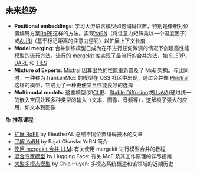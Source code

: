 ## 未来趋势

* **Positional embeddings**: 学习大型语言模型如何编码位置，特别是像相对位置编码方案[RoPE](https://arxiv.org/abs/2104.09864)这样的方法。实现[YaRN](https://arxiv.org/abs/2309.00071)（将注意力矩阵乘以一个温度因子）或[ALiBi](https://arxiv.org/abs/2108.12409)（基于标记距离的注意力惩罚）以扩展上下文长度
* **Model merging**: 合并训练模型已成为在不进行任何微调的情况下创建高性能模型的流行方法。流行的 [mergekit](https://github.com/cg123/mergekit) 库实现了最流行的合并方法，如 SLERP、[DARE](https://arxiv.org/abs/2311.03099) 和 [TIES](https://arxiv.org/abs/2311.03099)
* **Mixture of Experts**: [Mixtral](https://arxiv.org/abs/2401.04088) 因其出色的性能重新普及了 MoE 架构。与此同时，一种称为 frankenMoE 的模型在 OSS 社区中出现，通过合并像 [Phixtral](https://huggingface.co/mlabonne/phixtral-2x2_8) 这样的模型，它成为了一种更便宜且性能良好的选择
* **Multimodal models**: 这些模型(如[CLIP](https://openai.com/research/clip)、[Stable Diffusion](https://stability.ai/stable-image)或[LLaVA](https://llava-vl.github.io/))通过统一的嵌入空间处理多种类型的输入（文本、图像、音频等），这解锁了强大的应用，如文本到图像

📚 **推荐课程**:
* [扩展 RoPE](https://blog.eleuther.ai/yarn/) by EleutherAI: 总结不同位置编码技术的文章
* [了解 YaRN](https://medium.com/@rcrajatchawla/understanding-yarn-extending-context-window-of-llms-3f21e3522465) by Rajat Chawla: YaRN 简介
* [使用 mergekit 合并 LLM](https://mlabonne.github.io/blog/posts/2024-01-08_Merge_LLMs_with_mergekit.html): 有关使用 mergekit 进行模型合并的教程
* [混合专家模型](https://huggingface.co/blog/moe) by Hugging Face: 有关 MoE 及其工作原理的详尽指南
* [大型多模态模型](https://huyenchip.com/2023/10/10/multimodal.html) by Chip Huyen: 多模态系统概述和该领域的近期历史 
